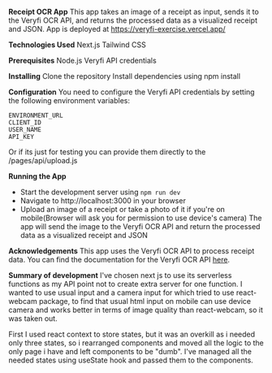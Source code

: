 **Receipt OCR App**
This app takes an image of a receipt as input, sends it to the Veryfi OCR API, and returns the processed data as a visualized receipt and JSON.
App is deployed at https://veryfi-exercise.vercel.app/

**Technologies Used**
Next.js
Tailwind CSS

**Prerequisites**
Node.js
Veryfi API credentials

**Installing**
Clone the repository
Install dependencies using npm install

**Configuration**
You need to configure the Veryfi API credentials by setting the following environment variables:

    ENVIRONMENT_URL
    CLIENT_ID
    USER_NAME
    API_KEY

Or if its just for testing you can provide them directly to the /pages/api/upload.js

**Running the App**

- Start the development server using `npm run dev`
- Navigate to http://localhost:3000 in your browser
- Upload an image of a receipt or take a photo of it if you're on
  mobile(Browser will ask you for permission to use device's camera)
  The app will send the image to the Veryfi OCR API and return the processed data as a visualized receipt and JSON

**Acknowledgements**
This app uses the Veryfi OCR API to process receipt data.
You can find the documentation for the Veryfi OCR API [here](https://hub.veryfi.com/api/docs/toc/).

**Summary of development**
I've chosen next js to use its serverless functions as my API point not to create extra server for one function. I wanted to use usual input and a camera input for which tried to use react-webcam package, to find that usual html input on mobile can use device camera and works better in terms of image quality than react-webcam, so it was taken out.

First I used react context to store states, but it was an overkill as i needed only three states, so i rearranged components and moved all the logic to the only page i have and left components to be "dumb". I've managed all the needed states using useState hook and passed them to the components.
